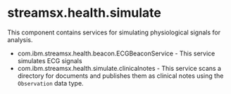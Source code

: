 # streamsx.health.simulate

This component contains services for simulating physiological signals for analysis.

* com.ibm.streamsx.health.beacon.ECGBeaconService - This service simulates ECG signals
* com.ibm.streamsx.health.simulate.clinicalnotes - This service scans a directory for documents and publishes them as clinical notes using the `Observation` data type.
